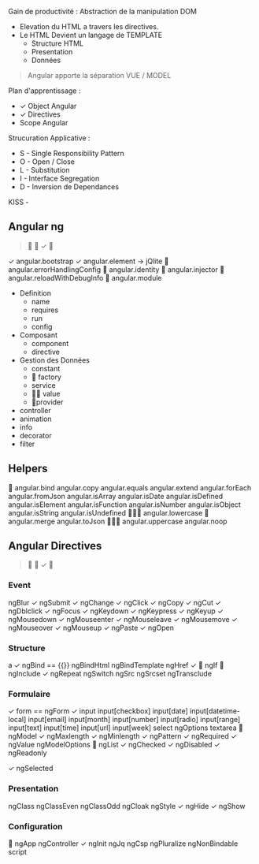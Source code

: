 



Gain de productivité :  Abstraction de la manipulation DOM

* Elevation du HTML a travers les directives.
* Le HTML Devient un langage de TEMPLATE
    * Structure HTML
    * Presentation
    * Données

> Angular apporte la séparation VUE / MODEL

Plan d'apprentissage :
* ✓ Object Angular
* ✓ Directives
* Scope Angular

Strucuration Applicative :

* S - Single Responsibility Pattern
* O - Open / Close 
* L - Substitution
* I - Interface Segregation
* D - Inversion de Dependances

KISS - 



## Angular ng 

 > 🦄 💩 ✓ 👑


✓ angular.bootstrap
✓ angular.element -> jQlite
🦄 angular.errorHandlingConfig
🦄 angular.identity
🦄 angular.injector
🦄 angular.reloadWithDebugInfo
👑 angular.module
* Definition
    * name
    * requires
    * run
    * config
* Composant
    * component
    * directive
* Gestion des Données
    * constant
    * 💩 factory
    * service
    * 💩💩 value
    * 🦄provider
* controller
* animation
* info
* decorator
* filter


## Helpers

🦄 angular.bind
angular.copy
angular.equals
angular.extend
angular.forEach
angular.fromJson
angular.isArray
angular.isDate
angular.isDefined
angular.isElement
angular.isFunction
angular.isNumber
angular.isObject
angular.isString
angular.isUndefined
💩💩💩 angular.lowercase
💩 angular.merge
angular.toJson
💩💩💩 angular.uppercase
angular.noop

##  Angular Directives


 > 🦄 💩 ✓ 👑
 
### Event

ngBlur
✓ ngSubmit
✓ ngChange
✓ ngClick
✓ ngCopy
✓ ngCut
✓ ngDblclick
✓ ngFocus
✓ ngKeydown
✓ ngKeypress
✓ ngKeyup
✓ ngMousedown
✓ ngMouseenter
✓ ngMouseleave
✓ ngMousemove
✓ ngMouseover
✓ ngMouseup
✓ ngPaste
✓ ngOpen

### Structure
a
✓ ngBind == {{}}
ngBindHtml
ngBindTemplate
ngHref
✓ 🦄 ngIf
💩 ngInclude
✓ ngRepeat
ngSwitch
ngSrc
ngSrcset
ngTransclude

### Formulaire

✓ form == ngForm
✓ input
    input[checkbox]
    input[date]
    input[datetime-local]
    input[email]
    input[month]
    input[number]
    input[radio]
    input[range]
    input[text]
    input[time]
    input[url]
    input[week]
select
    ngOptions
textarea
🦄 ngModel
    ✓ ngMaxlength
    ✓ ngMinlength
    ✓ ngPattern
    ✓ ngRequired
    ✓ ngValue
    ngModelOptions
🦄 ngList
✓ ngChecked
✓ ngDisabled
✓ ngReadonly

✓ ngSelected

### Presentation

ngClass
ngClassEven
ngClassOdd
ngCloak
ngStyle
✓ ngHide
✓ ngShow

### Configuration
🦄 ngApp
ngController
✓ ngInit
ngJq
ngCsp
ngPluralize
ngNonBindable
script








